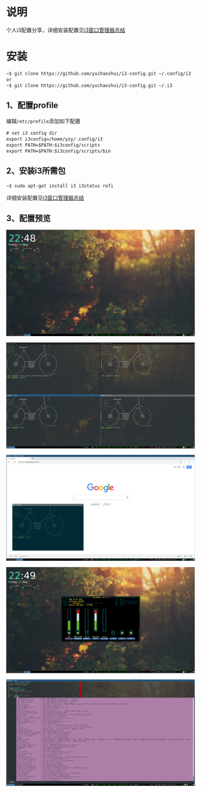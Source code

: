 # 说明
个人i3配置分享，详细安装配置见[i3窗口管理器总结](https://note.yuchaoshui.com/blog/post/yuziyue/i3-window-manager)


# 安装
```
~$ git clone https://github.com/yuchaoshui/i3-config.git ~/.config/i3
or
~$ git clone https://github.com/yuchaoshui/i3-config.git ~/.i3
```

## 1、配置profile
编辑`/etc/profile`添加如下配置
```
# set i3 config dir
export i3config=/home/yzy/.config/i3
export PATH=$PATH:$i3config/scripts
export PATH=$PATH:$i3config/scripts/bin
```

## 2、安装i3所需包
```
~$ sudo apt-get install i3 i3status rofi
```
详细安装配置见[i3窗口管理器总结](https://note.yuchaoshui.com/blog/post/yuziyue/i3-window-manager)

## 3、配置预览

![desktop](https://raw.githubusercontent.com/yuchaoshui/static/master/i3-config/wallpaper.png)

![terminals](https://raw.githubusercontent.com/yuchaoshui/static/master/i3-config/terminal.png)

![floating](https://raw.githubusercontent.com/yuchaoshui/static/master/i3-config/floating.png)

![statusbar](https://raw.githubusercontent.com/yuchaoshui/static/master/i3-config/barclick.png)

![python_mode](https://raw.githubusercontent.com/yuchaoshui/static/master/i3-config/python-mode.png)

